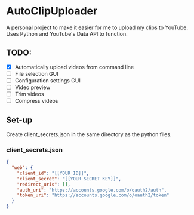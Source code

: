 # AutoClipUploader

A personal project to make it easier for me to upload my clips to YouTube. Uses Python and YouTube's Data API to function.

## TODO:
- [X] Automatically upload videos from command line
- [ ] File selection GUI 
- [ ] Configuration settings GUI
- [ ] Video preview
- [ ] Trim videos
- [ ] Compress videos

## Set-up

Create client_secrets.json in the same directory as the python files.

### client_secrets.json
```json
{
  "web": {
    "client_id": "[[YOUR ID]]",
    "client_secret": "[[YOUR SECRET KEY]]",
    "redirect_uris": [],
    "auth_uri": "https://accounts.google.com/o/oauth2/auth",
    "token_uri": "https://accounts.google.com/o/oauth2/token"
  }
}
```
